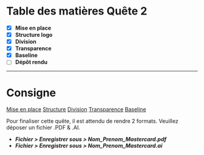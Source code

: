 # Table des matières Quête 2

- [x]  **Mise en place**
- [x]  **Structure logo**
- [x]  **Division**
- [x]  **Transparence**
- [x]  **Baseline**
- [ ]  **Dépôt rendu**

---

# Consigne

[Mise en place](https://happy-comb-a9d.notion.site/Mise-en-place-ed8b7183c0464ccbaa19aa8b453d7362)
[Structure](https://happy-comb-a9d.notion.site/Structure-cda62856bbf84e09bd26e224448cc3f6)
[Division](https://happy-comb-a9d.notion.site/Division-fc23780b12144f37b8d9272699b2163c)
[Transparence](https://happy-comb-a9d.notion.site/Transparence-272da92dbaf24be586a9d9d1f39bcd60)
[Baseline](https://happy-comb-a9d.notion.site/Baseline-a6be86e13968430f8b00535c9ef87184)

Pour finaliser cette quête, il est attendu de rendre 2 formats. Veuillez déposer un fichier .PDF & .AI.

- ***Fichier > Enregistrer sous > Nom_Prenom_Mastercard.pdf***
- ***Fichier > Enregistrer sous > Nom_Prenom_Mastercard.ai***